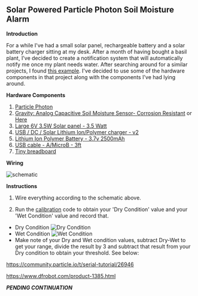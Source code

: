 Solar Powered Particle Photon Soil Moisture Alarm
---------------------------------------

**Introduction**

For a while I've had a small solar panel, rechargeable battery and a solar battery charger sitting at my desk. After a month of having bought a basil plant, I've decided to create a notification system that will automatically notify me once my plant needs water. After searching around for a similar projects, I found [this example](https://www.hackster.io/AlexWulff/annoying-soil-moisture-sensor-with-photon-and-ifttt-549222). I've decided to use some of the hardware components in that project along with the components I've had lying around.

**Hardware Components**

1. [Particle Photon](https://www.adafruit.com/product/2721)
2. [Gravity: Analog Capacitive Soil Moisture Sensor- Corrosion Resistant](http://a.co/cACKNFt) or [Here](https://www.dfrobot.com/product-1385.html)
3. [Large 6V 3.5W Solar panel - 3.5 Watt](https://www.adafruit.com/product/500)
4. [USB / DC / Solar Lithium Ion/Polymer charger - v2](https://www.adafruit.com/product/390)
5. [Lithium Ion Polymer Battery - 3.7v 2500mAh](https://www.adafruit.com/product/328)
6. [USB cable - A/MicroB - 3ft](https://www.adafruit.com/product/592)
7. [Tiny breadboard](https://www.adafruit.com/product/65)

**Wiring**

![schematic](https://github.com/machavezg9/RPi-Arduino-Projects/blob/master/Soil%20Moisture%20Sensor/images/schematic.png)

**Instructions**

1. Wire everything according to the schematic above.

2. Run the [calibration](Calibration/moistureSensorV1.ino) code to obtain your 'Dry Condition' value and your 'Wet Condition' value and record that.

- Dry Condition
![Dry Condition](https://github.com/machavezg9/RPi-Arduino-Projects/blob/master/Soil%20Moisture%20Sensor/images/dry.png)
- Wet Condition
![Wet Condition](https://github.com/machavezg9/RPi-Arduino-Projects/blob/master/Soil%20Moisture%20Sensor/images/wet.png)
- Make note of your Dry and Wet condition values, subtract Dry-Wet to get your range, divide the result by 3 and subtract that result from your Dry condition to obtain your threshold. See below:

https://community.particle.io/t/serial-tutorial/26946

https://www.dfrobot.com/product-1385.html

***PENDING CONTINUATION***
